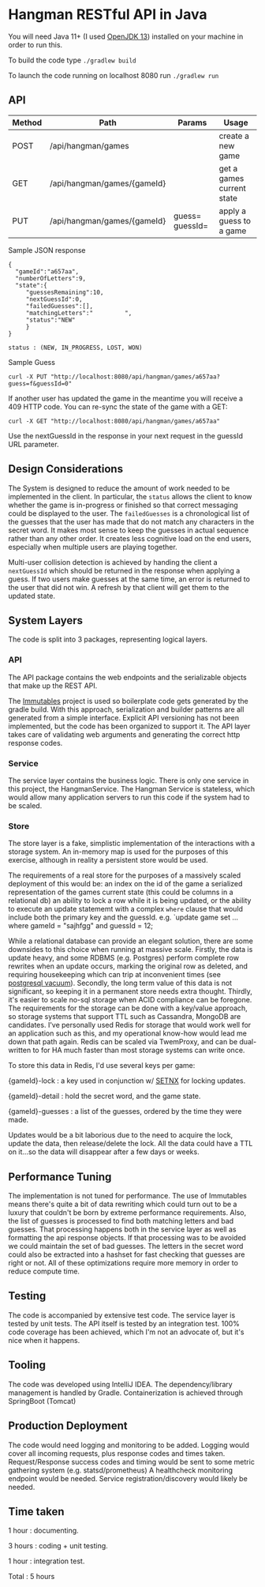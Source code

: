 
# Hangman RESTful API in Java

You will need Java 11+ (I used [OpenJDK 13](https://openjdk.java.net/install/)) installed on your machine in order to run this.

To build the code type
`./gradlew build`

To launch the code running on localhost 8080 run
`./gradlew run`

## API

|Method | Path | Params | Usage |
|---|---|---|----|
|POST|/api/hangman/games| | create a new game |
|GET|/api/hangman/games/{gameId}| | get a games current state |
|PUT|/api/hangman/games/{gameId}| guess= guessId= | apply a guess to a game |

Sample JSON response
```
{
  "gameId":"a657aa",
  "numberOfLetters":9,
  "state":{
     "guessesRemaining":10,
     "nextGuessId":0,
     "failedGuesses":[],
     "matchingLetters":"         ",
     "status":"NEW"
     }
}
```

```$xslt
status : (NEW, IN_PROGRESS, LOST, WON)
```

Sample Guess
```
curl -X PUT "http://localhost:8080/api/hangman/games/a657aa?guess=f&guessId=0"
```

If another user has updated the game in the meantime you will receive a 409 HTTP code.
You can re-sync the state of the game with a GET:

```
curl -X GET "http://localhost:8080/api/hangman/games/a657aa"
```

Use the nextGuessId in the response in your next request in the guessId URL parameter.


## Design Considerations

The System is designed to reduce the amount of work needed to be implemented in the client. In particular, the `status` allows the client to know whether the game is in-progress or finished so that correct messaging could be displayed to the user.
The `failedGuesses` is a chronological list of the guesses that the user has made that do not match any characters in the secret word.
It makes most sense to keep the guesses in actual sequence rather than any other order. It creates less cognitive load on the end users, especially when multiple users are playing together.

Multi-user collision detection is achieved by handing the client a `nextGuessId` which should be returned in the response when applying a guess.
If two users make guesses at the same time, an error is returned to the user that did not win. A refresh by that client will get them to the updated state.

## System Layers
The code is split into 3 packages, representing logical layers.
### API
The API package contains the web endpoints and the serializable objects that make up the REST API.

The [Immutables](https://immutables.github.io/) project is used so boilerplate code gets generated by the gradle build.
With this approach, serialization and builder patterns are all generated from a simple interface.
Explicit API versioning has not been implemented, but the code has been organized to support it.
The API layer takes care of validating web arguments and generating the correct http response codes.

### Service

The service layer contains the business logic. There is only one service in this project, the HangmanService.
The Hangman Service is stateless, which would allow many application servers to run this code if the system had to be scaled.

### Store

The store layer is a fake, simplistic implementation of the interactions with a storage system.
An in-memory map is used for the purposes of this exercise, although in reality a persistent store would be used.

The requirements of a real store for the purposes of a massively scaled deployment of this would be:
 an index on the id of the game
 a serialized representation of the games current state
 (this could be columns in a relational db)
 an ability to lock a row while it is being updated, or the ability to execute an update statememt with a complex `where` clause that would include both the primary key and the guessId.
  e.g. `update game set ... where gameId = "sajhfgg" and guessId = 12;
  
While a relational database can provide an elegant solution, there are some downsides to this choice when running at massive scale.
Firstly, the data is update heavy, and some RDBMS (e.g. Postgres) perform complete row rewrites when an update occurs, marking the original row as deleted, and requiring housekeeping which can trip at inconvenient times (see [postgresql vacuum](https://www.postgresql.org/docs/9.1/sql-vacuum.html)).
Secondly, the long term value of this data is not significant, so keeping it in a permanent store needs extra thought. Thirdly, it's easier to scale no-sql storage when ACID compliance can be foregone.
The requirements for the storage can be done with a key/value approach, so storage systems that support TTL such as Cassandra, MongoDB are candidates.
I've personally used Redis for storage that would work well for an application such as this, and my operational know-how would lead me down that path again.
Redis can be scaled via TwemProxy, and can be dual-written to for HA much faster than most storage systems can write once.

To store this data in Redis, I'd use several keys per game:

  {gameId}-lock : a key used in conjunction w/ [SETNX](https://redis.io/commands/setnx) for locking updates.
  
  {gameId}-detail : hold the secret word, and the game state.
  
  {gameId}-guesses : a list of the guesses, ordered by the time they were made.

Updates would be a bit laborious due to the need to acquire the lock, update the data, then release/delete the lock.
All the data could have a TTL on it...so the data will disappear after a few days or weeks.

## Performance Tuning
The implementation is not tuned for performance.
The use of Immutables means there's quite a bit of data rewriting which could turn out to be a luxury that couldn't be born by extreme performance requirements.
Also, the list of guesses is processed to find both matching letters and bad guesses. That processing happens both in the service layer as well as formatting the api response objects.
If that processing was to be avoided we could maintain the set of bad guesses.
The letters in the secret word could also be extracted into a hashset for fast checking that guesses are right or not.
All of these optimizations require more memory in order to reduce compute time.

## Testing
The code is accompanied by extensive test code.
The service layer is tested by unit tests.
The API itself is tested by an integration test. 
100% code coverage has been achieved, which I'm not an advocate of, but it's nice when it happens.

## Tooling
The code was developed using IntelliJ IDEA.
The dependency/library management is handled by Gradle.
Containerization is achieved through SpringBoot (Tomcat)

## Production Deployment
The code would need logging and monitoring to be added.
Logging would cover all incoming requests, plus response codes and times taken.
Request/Response success codes and timing would be sent to some metric gathering system (e.g. statsd/prometheus)
A healthcheck monitoring endpoint would be needed.
Service registration/discovery would likely be needed.

##  Time taken
  1 hour : documenting.
  
  3 hours : coding + unit testing.
  
  1 hour : integration test.
  
  Total : 5 hours
